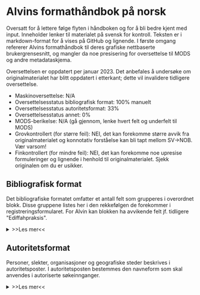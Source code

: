 # Alvins formathåndbok på norsk
Oversatt for å lettere følge flyten i håndboken og for å bli bedre kjent med input. Inneholder lenker til materialet på svensk for kontroll. Teksten er i markdown-format for å vises på GitHub og lignende. I første omgang refererer Alvins formathåndbok til deres grafiske nettbaserte brukergrensesnitt, og mangler da noe presisering for oversettelse til MODS og andre metadataskjema.

Oversettelsen er oppdatert per januar 2023. Det anbefales å undersøke om originalmaterialet har blitt oppdatert i etterkant; dette vil invalidere tidligere oversettelse.

- Maskinoversettelse: N/A
- Oversettelsesstatus bibliografisk format: 100% manuelt
- Oversettelsesstatus autoritetsformat: 33%
- Oversettelsesstatus annet: 0%
- MODS-berikelse: N/A (gå gjennom, lenke hvert felt og underfelt til MODS)
- Grovkontrollert (for større feil): NEI, det kan forekomme større avvik fra originalmaterialet og konnotativ forståelse kan bli tapt mellom SV->NOB. Vær varsom!
- Finkontrollert (for mindre feil): NEI, det kan forekomme noe upresise formuleringer og lignende i henhold til originalmaterialet. Sjekk originalen om du er usikker.

## Bibliografisk format
Det bibliografiske formatet omfatter et antall felt som grupperes i overordnet blokk. Disse gruppene listes her i den rekkefølgen de forekommer i registreringsformularet. For Alvin kan blokken ha avvikende felt jf. tidligere "Ediffahpraksis".

<details><summary>>>Les mer<<</summary>

  ### [Ressurstype](https://wiki.epc.ub.uu.se/display/alvininfo/Resurstyp)
  Definisjon: angir egenkaper og generell type av innhold for ressursen. Ressurstype er et obligatorisk element i Alvin, og må *alltid* velges før en ny post kan opprettes. Ressurstypen gjelder for originalversjonen av et objekt. **For digitaliserte versjoner refererer ressurstypen til den analoge originalen**.

  <details><summary>>>Les mer<<</summary>
  I Alvin anvendes det et kontrollert vokabular for å beskrive ressurstyper. Dette er hentet fra MODS:
  - Bok/manuskript (tekst): ressurs som er tekstbasert
  - Kart: kartografisk materiale, herunder to- eller tredimensjonale kart, atlas, globuser, digitale kart, og andre kartografiske objekter
  - Musikaler: trykk eller manuskript (tekst) som inneholder notert musikk
  - Lyd (audio): opptak der lyd registreres på mekanisk eller elektrisk (digital) måte slik at lyden kan spilles av, herunder musikk og tale
  - Bilde: todimensjonale bilder
  - Video: opptak av bevegende bilder, med eller uten audio
  - Gjenstand: tredimensjonelle gjenstander, enten kunstige/menneskapte (skulpturer, mynter, klær) eller naturlige
  - Programvare: elektroniske ressurser som ikke faller under noen annen ressurstype, herunder programvare, nettsider, databaser eller numeriske data
  - Blandet innhold: samlinger av ressurser som inneholder en blanding av øvrige ressurstyper

  I tillegg finnes det i Alvin en særskilt ressurstype:
  - Arkiv: består av "handlinger" som "efter hand uppkommit" hos en institusjon eller person som følge av deres virksomhet

  Attributter
  - Manuskript: en ressurs som er hånd- eller maskinskrevet
  - Samling: en post som beskriver flere ulike objekter, for eksempel en bildesamling
  </details>

  ### [Tittel / alternativ tittel](https://wiki.epc.ub.uu.se/pages/viewpage.action?pageId=27462059)
  Definisjon: ord, frase(r), tegn eller gruppe av tegn som navngir objektet eller det verk som dette inneholder. Mapping: MODS - titleInfo, MARC - 20X-24X.

  <details><summary>>>Les mer<<</summary>
    
  #### Felt - Hovedtittel
  **Hovedtittel** refererer til det foretrukne navnet på et objekt, og er navnet som normalt sett anvendes når ressursen siteres. Hovedtittel kan være hentet fra selve ressursen (tittelside, omslag, etc) eller fra andre referansekilder. Hovedtittel er et obligatorisk element i Alvin, og må *alltid* velges før en ny post kan opprettes. Tittel angis etter RDA 2.3 Tittel, RDA 6.2 Verkets tittel. Valgfri skriftform kan anvendes i Alvin. Om tittelen angis med annen skriftform enn det latinske alfabet anbefales det å lette til romanisert alternativ tittel i posten. Det er også mulig å angi en annen leseretning (visning) for høyre-til-venstre-skrift.

  Konstruerte titler: om ressursen ikke har noen tittel, og tittel ikke kan finnes i andre kilder, konstrueres en kort tittel som beskriver gjenstanden:

  1. Ressursens natur (eksempelvis kart, manuskript, dagbok, etc), **eller**
  2. Ressursens emne (eksempelvis navn på personer, institusjoner, hendelser, etc), **eller**
  3. En kombinasjon av 1 og 2

  Samme skrifttype/språk som angis som [Katalogiseringsspråk](https://wiki.epc.ub.uu.se/pages/viewpage.action?pageId=27462128) for posten skal anvendes i disse tilfellene. Dersom ressursen er av en type som normalt *ikke* bærer identifiserende informasjon, skal tittelen ikke settes i klammer og ingen note skal lages om at tittelen er konstruert. Ved særskilt ønske kan i andre tilfeller en allmenn note legges inn slik: Tittel konstruert (Titel konstruerad, Title constructed)

  For arkiv legges "arkivbildarens" (e.g. personen som har laget arkivet) navn ved, eksempelvis Georg Adlersparres arkiv.

  Titler i manuskript kan konstrueres etter modellen *Institusjon. Manuskript. Signum ((hylle)signatur) om intet annet alternativ foretrekkes.* Eksempel: Uppsala universitetsbibliotek. Handskrift. Gr. 21

  #### Felt - Undertittel
  **Undertittel** refererer til tillegg til eller nærmere definisjon av hovedtittelen. Del- og deltitler kan uttrykkes direkte i undertittelfeltet. Eksempel: Ihreska handskriftssamlingen i Uppsala universitets bibliotek (*hovedtittel*) D. 2, Kommenterande katalog (*undertittel*)

  #### Felt - Alternativ tittel
  Det er mulig å angi deler eller deltitler i feltet [Del](https://wiki.epc.ub.uu.se/display/alvininfo/Del). Foretrukket ved mer komplekse nummereringer.

  #### Attributter
  Type av alternativ tittel angis alltid:
  - Alternativ: andre alternative versjoner enn nedstående
  - Forkortet: forkortet versjon av tittelen
  - Uniform: enhetlig tittel for verk som forekommer med flere ulike titler
  - Oversatt: oversettelse eller transkripsjon av tittelen

</details>
  
### [Plassering](https://wiki.epc.ub.uu.se/display/alvininfo/Placering)
Definisjon: angir ressursens fysiske plassering (institusjon, samling, hyllesignatur). Mapping: MODS - location/physicalLocation/holdingSimple, MARC - 841-88X.

<details><summary>>>Les mer<<</summary>

  #### Felt - Avdeling/enhet
  Den institusjonen eller enheten som holder ressursen. **Velges fra en kontrollert liste i Alvin**.

  #### Felt - Samling
  Spesifikk samling som ressursen inngår i. **Velges fra en kontrollert liste i Alvin som legges opp lokalt for hver institusjon**.

  #### Felt - "Sigel" (???)
  Kode/sigel i Libris ihht [Biblioteksdatabasen](http://biblioteksdatabasen.libris.kb.se/). Velges fra en kontrollert liste i Alvins om legges opp lokalt for hver institushon. Anvendes for å angi plassering til motsvarende eksemplar om en post i Alvin lenkes til motsvarende post i Libris.

  #### Felt - Plassering
  Spesifikt lokale eller enhet der ressursen er plassert. Fritekst.

  #### Felt - Hyllesignatur (Signum)
  Hyllesignatur eller annen spesifikk kode som identifiserer eksemplaret av ressursen.

  #### Felt - Tidligere hyllesignatur
  Se felt for hyllesignatur. Dette er for tidligere slike. Om flere tidligere signaturer finnes angis disse med kommategn mellom; Copernicana 1, Gr. 21.

  #### Note (anmerkning)
  Ytterlige opplysninger om eksemplaret som ikke rommes i øvrige felt.
</details>

### [Språk](https://wiki.epc.ub.uu.se/pages/viewpage.action?pageId=27462120)
Definisjon: språket for innholdet (teksten) i ressursen. Mapping: MODS - language, MARC - 008 35-37, 041.

<details><summary>>>Les mer<<</summary>
Velges fra en kontrollert liste i Alvin som bygger på koder for språk, som sett i Library of Congress MARC code list for languages, som i sin tur baseres på ISO 639-2 (Codes for the representation on Names of Languages, Part 2 : Alpha-3 Code). Libris-definerte tillegg gjelder for urdansk, lavtysk, og ursvensk (se Alvin ved behov).

Flere språk kan angis om ressursen inneholder tekst på flere språk.

For ikke-språklig materale finnes det en særskilt kode (zxx), denne **anvendes normalt sett ikke i Alvin**. Lag en språknote (i notefeltet med type "språk") om den redegjør for noe som ikke fremgår av språkkodene.
</details>

### [Katalogiseringsspråk](https://wiki.epc.ub.uu.se/pages/viewpage.action?pageId=27462128)
Definisjon: språket som anvendes for å beskrive ressursen i katalogposten *i Alvin* (herunder konstruerte titler, noter, beskrivelser o.l.). Mapping: MODS - recordInfo/languageOfCataloging, MARC - 040b.

<details><summary>>>Les mer<<</summary>
  
  Velges fra en kontrollert liste i Alvin som bygger på koder for språk, som sett i Library of Congress MARC code list for languages, som i sin tur baseres på ISO 639-2 (Codes for the representation on Names of Languages, Part 2 : Alpha-3 Code). Libris-definerte tillegg gjelder for urdansk, lavtysk, og ursvensk (se Alvin ved behov).

  Katalogiseringsspråk kan anvendes for å identifisere poster med beskrivelser på ulike språk i "tilpassede" grensesnitt til Alvin.
</details>

### [Person](https://wiki.epc.ub.uu.se/display/alvininfo/Person)
Definisjon: En person som på noe vis er assosiert med ressursen. Mapping: MODS - name/@type="personal", MARC - 100, 700

<details><summary>>>Les mer<<</summary>

  #### Felt - Navn
  Definisjon: en person som på noe vis er assosiert med ressursen. Mapping: MODS - name/@type="personal", MARC - 100, 700.

  Velges fra autoritetsposter i Alvin ved å begynne å skrive navnet i feltet. Velg da riktig person. Dersom personen mangler autoritetspost **må den først legges inn** i Alvin.

  #### Felt - Rolle
  Definisjon: relasjonen (rollen personen har/hadde) mellom personen og ressursen. Mapping: MODS - name/role, MARC - 100e, 700e.

  Velges fra en kontrollert liste i Alvin som hovedsakelig er hentet fra Library of Congress MARC Code List for Relators. Én person kan gis flere roller, og hver person må ha minst én rolle. Dersom spesifikk rolle er utilgjengelig, velges rollen "annen" (SV: "annan").
</details>

### [Organisasjon](https://wiki.epc.ub.uu.se/display/alvininfo/Organisation)
Definisjon: en organisasjon (institusjon) som på ett eller annet vis er assosiert med ressursen. Mapping: MODS - name/@type="corporate", MARC - 110, 710.

<details><summary>>>Les mer<<</summary>

  #### Felt - Navn
  Definisjon: Navnet på en organisasjon (institusjon). Mapping: MODS - name/@type="corporate", MARC - 110, 710.

  Velges fra autoritetsposter i Alvin ved å begynne å skrive navnet i felt. Velg da riktig organisasjon. Dersom organisasjonen mangler autoritetspost **må den først legges inn** i Alvin.

  #### Felt - Rolle
  Definisjon: rollen organisasjonen innehar i relasjon til ressursen. Mapping: MODS - name/role, MARC - 110e, 710e.

  Velges fra en kontrollert liste i Alvin som hovedsakelig er hentet fra Library of Congress MARC Code List for Relators. Én organisasjon kan gis flere roller, og hver organisasjon må ha minst én rolle. Dersom spesifikk rolle er utilgjengelig, velges rollen "annen" (SV: "annan").
</details>

### [Matematiske data (kart)](https://wiki.epc.ub.uu.se/display/alvininfo/Matematiska+data)
Definisjon: matematiske data assosiert med kartografisk materiale. Mapping: MODS - subject/cartographics, MARC - 255.

<details><summary>>>Les mer<<</summary>
  
  #### Felt - Skala
  Definisjon: informasjon om skala, forholdet mellom den reelle størrelsen og en representasjon av denne. Mapping: MODS - subject/cartographics/scale, MARC - 255a.

  Angis som numerisk skala uttrykt som et størrelsesforhold (e.g. 1:2). Dersom skalaen ikke finnes oppgis "ubestembar skala" (SV: "obestämbar skala"). Dersom det er flere enn to skalaer oppgis "varierende skala".

  Dersom eksakt skala mangler, men skalalinjal finnes, så skal skalalinjalen oppgis slik: Skalalinjal (SV: skalstock), eventuelt med dennes benevning i parantes: X måleenheter (dvs. hele linjalen) = Y cm. Regn også ut og oppgi skalaen numerisk. Eksempel 1: [ca 1:800 000] : skalalinjal (Schala miliarium): 4 svenske mil = 5,2 cm. Eksempel 2: ca 1:63 360, ubestembar skala eller 1:500 000.

  #### Felt - Projeksjon
  Definisjon: informasjon om projeksjon, metoden som er brukt for å representere utsiden av en sfære eller en annen form. Mapping: MODS - subject/cartographics/projection, MARC - 255b.

  Oppgi projeksjon dersom dette er å se på objektet. Ta også med fraser som i kilden beskriver meridianer, parallellsirkler og/eller ellipser. Eksempel: avstandsriktig kjeglesnitt eller Gauss-projeksjon.

  #### Felt - Koordinater
  Definisjon: informasjon om geografiske koordinater som omfattes av ressursen. Mapping: MODS - subject/cartographics/coordinates, MARC - 255c.

  Koordinatene oppgis i følgende ordning: vestligste longitud - østligste longitud / nordligste latitud - sørligste latitud. Exempel: Ø 15°02'-Ø 15°12'/ N 57°45'-N 57°41'.
</details>

### Felt for musikalske verk
<details><summary>>>Les mer<<</summary>

  ### [Toneart (musikalske verk)](https://wiki.epc.ub.uu.se/display/alvininfo/Tonart)
  Definisjon: toneart for musikalske verk. Mapping: MARC - 240r, 384.


  Feltet kan anvendes for å fullbyrde eller presisere de tonehøyderelasjonene som etablerer det musikalske verkets eller uttrykkets spesifikke toneart som tonalt sentrum. Posten kan anvendes for å skille ellers likelydende verk- eller uttrykkstitler.

  Velges fra en kontrollert liste i Alvin. Eksempel: A-dur. Se den svenske siden for mer informasjon (tabell).

  ### Medium (musikalske verk)
  [Svenska](https://wiki.epc.ub.uu.se/pages/viewpage.action?pageId=27462350)
  Definisjon: medium for framføring av musikalske verk. Mapping: MARC - 240m, 382.

  Feltet kan anvendes for å fullbyrde eller presisere det medium (stemme, instrument) som et musikast verk eller uttrykk er skrevet for eller oppført av. Posten kan anvendes for å skille ellers likelydende verk- eller uttrykkstitler.

  Velges fra en kontrollert liste i Alvin. Eksempel: trombone. Se den svenske siden for mer informasjon (tabell).
</details>

### [Opprinnelsesinformasjon](https://wiki.epc.ub.uu.se/display/alvininfo/Tillkomstinformation)
Definisjon: informasjon om ressursens tilblivelse, herunder plass, utgiver og dato tilkoblet ressursen. Mapping: MODS - originInfo, MARC - 25X-28X.

<details><summary>>>Les mer<<</summary>
  #### Felt - Utgave/opplag
  Definisjon: informasjon som identifiserer ulike versjoner av ressursen. Mapping: MODS - originInfo/edition, MARC - 250.

  Gjengi utgaveinformasjonen slik den forekommer i ressursen. Eksempel: 2. oppl., 3rd edition, Ny utgave

  #### Felt - År/dato
  Definisjon: år eller dato da ressursen ble skapt eller publisert. Mapping: MODS - originInfo/dateIssued, alternativt originInfo/dateCreated (samme felt i Alvin), MARC - 260c, 008 07-10, 11-14.

  Feltet er inndelt i delfelt for år, måned og dag. Kun tall kan oppgis i disse. Ved behov for "Før Kristus" (negative år), trykk på minussymbolet før feltet (-). Det er også mulig å oppgi et datospenn (fra-til). I tillegg finnes fritekstfiltet Vises som. Her er det mulig å presisere usikre dato eller annen informasjon som må uttrykkes med andre tegn enn tall.

  Eksempel: trolig senere halvdel av 1500-tallet eller 1713? Her ligger "senere halvdel av 1500-tallet" inne som 1551-1599 og "1713?" som 1713. I posten kommer teksten fra Vises som til å vises, samtidig som årstallene blir søkbare som sifre.

  #### Felt - Land
  Definisjon: land der ressursen ble lagd eller publisert. Mapping: MODS - originInfor/place, MARC - 008 15-17.

  Aktuelle land velges fra en kontrollert liste i Alvin med koder for land og autonome områder bestående av to eller tre tegn, se LC MARC Code List for Countries. Historiske land legges *suksessivt* inn i Alvin som et komplement til eksisterende land og velges deretter. Lenken til historiske land fungerer ikke pr 19.01.2023.

  #### Felt - Plass/sted
  Definisjon: plass/sted der ressursen ble lagd eller publisert. Mapping: MODS - originInfo/place, MARC - 260a.

  Kobles til autoritetsposter for steder i Alvin. Dersom det aktuelle stedet ikke finnes i Alvin må den først registreres før kobling kan gjøres. Det er også mulig å oppgi at plass/sted er usikker.

  #### Felt - Forlag
  Definisjon: navnet på den som har publisert, utgitt, trykt eller distribuert ressursen. Mapping: MODS - originInfo/publisher, MARC - 260b (for eldre trykk 260a, etter svensk? praksis).

  Her også avtrykk (eldre trykk).
</details>

### [Øvrige år/dato](https://wiki.epc.ub.uu.se/pages/viewpage.action?pageId=27462174)
Definisjon: informasjon om andre datoer enn de som er koblede til ressursens herkomst. Mapping: MODS - originInfo/dateOther, MARC - 046.

<details><summary>>>Les mer<<</summary>
  Feltet er inndelt på samme måte som [Opprinnelsesinformasjon-År/dato](####Felt---År/dato), men feltet Vises som er erstattet av Note (anmerkning). I dette feltet er det mulig å nærmere beskrive usikker dato eller annen informasjon.

  #### Øvrige år/dato-attributter
  Se følgende:

  - Bruksperiode (MODS-import: period_of_use)
  - Bestemmelsesår (MODS-import: determination_year)
  - Dato for digitisering (MODS-import: date_of_digitisation)
  - Dato for utgravning (arkaeologi) (MODS-import: excavation_date)
  - Ervervingsdato (MODS-import: acquisition_date)
  - Inventardato (MODS-import: inventory_date)
  - Årstall på objekt (MODS-import: date_on_object)
  - Konserveringshistorikk (MODS-import: conservation_history)
  - Utlån (MODS-import: on_loan)
</details>

### [Fysisk beskrivelse](https://wiki.epc.ub.uu.se/display/alvininfo/Fysisk+beskrivning)
Definisjon: beskriver ressursens fysiske attributt(er). Mapping: MODS - physicalDescription, MARC - 007, 3XX.

<details><summary>>>Les mer<<</summary>

  #### Felt - Format
  Definisjon: beskriver ressursens fysiske format og digital versjon av denne. Mapping: MODS - physicalDescription/form, MARC - 007.

  Verdiene *Ikke digitalt* eller *Digitalt* oppgis alltid etter følgende.

  ###### Objekter som finnes i fysisk form
  Normaltilfellet er at en digitaliserer fysiske objekter (lager en digital faksimile av objektet). I slike tilfeller beskriver metadataposten *fortsatt det fysiske objektet*, og ikke de digitale faksimilene. Dette oppgis ved verdien *Ikke digitalt*. De digitale filene er kopier av eksemplaret som beskrives i posten. For å angi at det fysiske eksemplaret er tilgjengelig i digitalisert form settes *Digitalt*. Deretter, dersom det er kjent og korrekt, settes Digital opprinnelse ("Digital ursprung") enten for originalen eller sekundært. Dersom ingen digital faksimile eksisterer velges kun "Ikke digitalt".

  ###### Objekter som kun er digitale
  Der det ikke finnes et fysisk format av eksemplaret som beskrives i metadataposten oppgis **ikke** *Ikke digitalt* under Fysisk beskrivelse. Det man da beskriver er digitale filer. Dette er inntil videre ikke normen i Alvin. Herunder: foto tatt med digitalkamera, en database, eller en e-post. Her oppgis kun *Digital* med tillegget *Skapt digitalt*.

  ###### Samlinger
  For en samlingspost som en bildesamling eller et arkiv settes format til *Ikke digitalt* dersom den inneholder fysiske objekt(er), og *Digitalt* om den inneholder digitale objekt(er). For et fysisk arkiv der man tilfører digitalisert materiale angis *Ikke digitalt* samt *Digitalt, digitalisert fra originalen*. Ettersom man ikke beskriver hvert objekt i arkivet for seg legges denne anmerkelsen på overordnet nivå.

  Merk: at man velger *Digitalt* som format for en samlingspost betyr derfor ikke at hele samlingen eller arkivet er digitalt, eller at det ikke er fysisk. Hvilke deler som er digitaliserte kan ved behov presiseres under [Noter](https://wiki.epc.ub.uu.se/pages/viewpage.action?pageId=27462438). Et arkiv som bare består av e-poster skal derimot kun være *Digitalt*, selv om de digitale faksimilene ikke er opplastet i Alvin.

  #### Felt - Digital opprinnelse (Digitalt ursprung)
  Definisjon: beskriver hvordan ressursens digitale form ble skapt. Mapping: MODS - physicalDescription/digitalOrigin, MARC - 007.

  Feltet er kun synlig dersom felt for format har verdien Digitalt, og bør alltid velges dersom ressursen finnes i digitalt format. Velges fra en kontrollert liste i Alvin som er hentet fra [MODS](http://www.loc.gov/standards/mods/userguide/physicaldescription.html#digitalorigin).

  #### Felt - Teknikk
  Definisjon: beskriver den teknikken som anvendes for å fremstille ressursen. Mapping: MODS - physicalDescription/note, MARC - 340d.

  Velges fra et kontrollert vokabular i Alvin. Se siden på svensk for utvidet beskrivelse og tabell med fremstillingsmåter.

  **Alternativ**: teknikk kan også oppgis som Emneord med Type form/genre.

  ### Felt - Materiale
  Definisjon: beskriver materialet som anvendes som bygger opp eller fremstiller ressursen. Mapping: MODS - physicalDescription/note, MARC - 340d.

  Velges fra et kontrollert vokabular i Alvin koblet til ulike ressurstyper. Se siden på svensk for utvidet beskrivelse og tabell med materialer. Eksempel: pergament, eik.

  **Alternativ**: for en mer utførlig beskrivelse av et manuskripts underlag kan Øvrig fysisk beskrivelse med Type underlag anvendes.
</details>

### [Øvrig fysisk beskrivelse](https://wiki.epc.ub.uu.se/pages/viewpage.action?pageId=27462515)
Definisjon: noter relatert til den fysiske beskrivelsen av ressursen som ikke direkte kan legges inn i feltet over. Mapping: MODS - physicalDescription/note.

<details><summary>>>Les mer<<</summary>

  #### Felt - note
  Definisjon: noter relatert til den fysiske beskrivelsen av ressursen. Mapping: som over.

  Feltet repeteres for hver note. Om ingen spesifikk Type kan angis kan Type være tom.

  Attributt: type (Typ). Identifiserer hvilken type av note som lages. Velges fra en kontrollert liste i Alvin. Se siden på svensk for utdypende forklaring.

</details>

### [Manuskriptsbeskrivelse](https://wiki.epc.ub.uu.se/display/alvininfo/Handskriftsbeskrivning)
Definisjon: En samlet gruppe med spesifikke felt for å beskrive håndskriftressurser. Mapping: **TEI** - felt hentet fra Manuskriptbeskrivelse

<details><summary>>>Les mer<<</summary>

  #### Felt - Locus
  Definisjon: Definerer en plassering i en manuskriptressurs eller del av en manuskriptressurs, vanligvis som en sekvens av folioreferanser. Mapping: TEI - locus.

  Brukes først og fremst til å spesifisere delene i de ulike komponentene i manuskriptet. Lokus skal alltid angis for hver komponent i en manuskriptbeskrivelse da den identifiserer den respektive delen. I feltet kan folioen angis som et område fra / til. Disse feltene tilsvarer fra- og til-attributtene i locus-elementet til TEI.

  Eksempel: 1r – 25v

  Normalt legges informasjonen inn i Fritekstfeltet som vises som standard i visningsgrensesnittet for bedre lesbarhet. Det er også mulig å legge inn kun informasjon/posten/utsagn (uppgiften?) i dette feltet. Dette feltet tilsvarer selve locus-elementet i TEI.

  Eksempel: ff. 1r-25v

  Tilsvarende eksempel i TEI-koding:

  <\locus from="1r" to="25v">ff. 1r-25v<\/locus>
  
  #### Felt - Incipit (innledende ord)

  Definisjon: åpningsordene i et manuskript eller en av dets deler. Mapping: TEI - incipit.


  #### Felt - Eksplisitt (avslutningsord)

  Definisjon: utsagn på slutten av teksten til et manuskript eller på slutten av en av delene, som indikerer konklusjonen. Mapping: TEI - explicit.
  
  #### Felt - Rubric (rubrikk, begynnelsen av tekstdelen)

  Definisjon: teksten i en rubrikk eller rubrikk knyttet til en bestemt del av et manuskript, dvs. en rekke ord som signaliserer begynnelsen av en tekstdel, ofte med informasjon om forfatteren og tittelen, som på en eller annen måte er forskjellig fra selve teksten, vanligvis med rødt blekk, eller ved bruk av forskjellige størrelser eller typer skrift som visuelt skiller en. Mapping: TEI - rubric.
  
  #### Felt - Endelig rubrikk (slutten av tekstdel)

  Definisjon: teksten til en rubrikk eller rubrikk knyttet til en bestemt del av et manuskript, dvs. en rekke ord som signaliserer slutten på en tekstdel, ofte med informasjon om forfatteren og tittelen, som på en eller annen måte skiller seg ut fra selve teksten, vanligvis med rødt blekk, eller ved bruk av forskjellige størrelser eller typer skrift som visuelt skiller seg ut. Mapping: TEI - finalRubric.


  #### Felt - Skrift

  Definisjon: skrifttype eller den dominerende skrifttypen som brukes i et manuskript eller en samling av manuskripter. Mapping: TEI - scriptDesc.

  Eksempel: tidlig gotisk skrift med marginalendringer i karolingisk minuskel.


  #### Felt - Kollasjon

  Definisjon: beskrivelse av måten bladene eller bifoliaen (et pergament brettet i to for å danne to blader) til et manuskript er fysisk ordnet. Mapping: TEI - collation.

  Eksempel: 12 quires: I: 2 (ff. 1-2); II: 8 (ff. 3-10); III: 8 (ff. 11-18); IV: 8 (ff. 19-26); V: 8 (ff. 27-34); VI: 8 (ff. 35-42); VIII: 8 (ff. 43-50); VIII: 8 (ff. 51-58); IX: 7 (ff. 59-65, f. 61 is added); X: 8 (ff. 66-73); XI: 8 (ff. 74-81); XII: 8 (ff. 82-89).


  #### Felt - Foliering

  Definisjon: Nummerering av blader i et manuskript. Mapping: TEI - foliation.

  Eksempel: Foliert fortløpende 1-92 (ff. 1-2 og 89 er pergamentflueblad, ff. 90-92 er papirblad lagt til senere) med blyant i øvre høyre hjørne av den moderne katalogisten.


  #### Felt - Kolonner / rader

  Definisjon: angir antall kolonner og rader på arket. Mapping: TEI - layout/@columns, @writtenLines.

  Tilsvarer kolonnene og writtenLines-attributtene i TEI-elementoppsettet. Her legges kun inn tall. En mer detaljert eller mer kompleks beskrivelse av layouten til manuskriptet er gitt i Annen fysisk beskrivelse med Layout-typen.
</details>

### [Mynt](https://wiki.epc.ub.uu.se/display/alvininfo/Mynt)
Definisjon: felt spesifikt for å beskrive mynt(er). Hentet fra den tidligere Myntdatabasen.

<details><summary>>>Les mer<<</summary>

#### Felt - Valør
Angis med siffer + valuta. Eksempel: 1 daler sølvmynt.

#### Felt - Randtype
Kontrollert vokabular i Alvin. Se siden på svensk for tabell og utvidet informasjon.

#### Felt - "Stampställning" (Stempelstilling?)
Kontrollert vokabular i Alvin. Se siden på svensk for tabell og utvidet informasjon.

#### Felt - Forfatning
Kontrollert vokabular i Alvin. Se siden på svensk for tabell og utvidet informasjon.

</details>

### [Abstrakt/beskrivelse](https://wiki.epc.ub.uu.se/pages/viewpage.action?pageId=27462267)
Definisjon: en beskrivelse eller sammenfatning av ressursens innhold. Mapping: MODS - abstract, MARC - 520.

<details><summary>>>Les mer<<</summary>

  Beskrivelsen skrives på samme språk som katalogiseringsspråket for posten. Ved behov kan flere abstrakter/beskrivelser legges inn i samme post, da også på ulike språk.

  #### Alternativ
  - En strukturert innholdsfortegnelse over inngående deler i en hoved-/samlingspost kan oppgis i feltet [Innhold](https://wiki.epc.ub.uu.se/pages/viewpage.action?pageId=27462272).

</details>

### [Transkripsjon](https://wiki.epc.ub.uu.se/display/alvininfo/Transkription)

Definisjon: transkripsjon av tekst eller tall i objektet. Mapping: TEI - body.

### [Innhold](https://wiki.epc.ub.uu.se/pages/viewpage.action?pageId=27462272)

Definisjon: en strukturert innholdsfortegnelse over ressursens innhold. Mapping: MODS - tableOfContents, MARC - 505.

<details><summary>>>Les mer<<</summary>

  Kan anvendes for å inkludere en fortegnelse over inngående titler/deler i en hoved-/samlingspost istedenfor å lage separate delposter for hver del. Minst tittel og eventuelt opphav med mer oppgis for de kapitler, artikler, deler eller separate verk som inngår i den beskrevne ressursen.

  Eksempel: Culture at home -- Culture and the global -- Global youth -- Global music -- Territories of global globalization. 

  #### Alternativ
  - Innholdsanmerkninger av beskrivende karakter inngår i feltet Abstrakt.

  - Lag separate delposter for hver inngående del og koble disse delene til hoved-/samlingsposten i feltet *Relaterte poster* i Alvin med typen *Inngår i*.

</details>

### [Litteratur](https://wiki.epc.ub.uu.se/display/alvininfo/Litteratur)

Definisjon: et overordnet felt for referanser til litteratur som baseres på, handler om eller er av særskilt verdi for den beskrevne ressursen. Mapping: EAD - bibliography, TEI - bibl.

<details><summary>>>Les mer<<</summary>

  Hentet fra EAD/TEI. Anvendes først og fremt for arkiv- og manuskriptsressurser. Direkte motpart savnes i MODS/MARC. Feltet kan anvendes for å fortegne referanser til ulike typer relevant litteratur i fritekstformat.

  #### Alternativ
  - For bibliografiske referanser til ressursen kan Anmerkning av typen Sitering brukes istedenfor.
  
  - Det er også mulig å legge inn selve referansene i strukturert form som egne poster i Alvin og anvende Relaterte poster i Alvin med typen Refereres av samt Del-poster for å koble ressursen til referansen.

</details>

### [Noter](https://wiki.epc.ub.uu.se/pages/viewpage.action?pageId=27462438)
Definisjon: generell tekstinformasjon relatert til ressursen som ikke kan oppgis i andre felt. Mapping: MODS - note, MARC - 5XX.

<details><summary>>>Les mer<<</summary>

  #### Attributter
  - Type - identifiserer hvilken type note som oppgis. Velges fra en kontrollert liste i Alvin som bygger på MODS, MARC og EAD, pluss noen tillegg for mynt. Se tabell på den svenske siden for mer informasjon.

  #### Notefelt i MARC med egne felt i Alvin
  - MARC 505 till Innehåll
  - MARC 506 till Åtkomstvillkor
  - MARC 563 till Bokband

</details>

### [Relaterte poster i Alvin](https://wiki.epc.ub.uu.se/display/alvininfo/Relaterade+poster+i+Alvin)
Definisjon: en lenke til en annen post i Alvin. Mapping: MODS - relatedItem, MARC - 70X-75X, 76X-78X, 80X-83X, 841-88X. **For lenker til ressurser utenfor Alvin: se feltet Eksterne lenker (neste)**.

<details><summary>>>Les mer<<</summary>

  #### Felt - Tittel
  Mapping: MODS - titleInfo, MARC - 20X-24X.

  Søk opp posten som skal lenkes ved å begynne å skrive inn tittelen i feltet. Velg da riktig tittel.

  ##### Attributt - Del
  Mapping: MODS - part

  Kan brukes for å oppgi en spesifikk fysisk del i den relaterte posten. Anvendes framfor alt for bibliografiske referanser til andre poster i Alvin.

  #### Felt - Nummer
  Definisjon: nummerering eller annen betegnelse for den aktuelle delen. Kan også inneholde tekstinformasjon. Mapping: MODS - part/detail/.

  Eksempel: 2, Del 2, eller Del 2: Bibliografi.

  #### Felt - Omfang
  Definisjon: omfanget av den aktuelle delen, for eksempel sidetall. Kan angis som intervall (eks. 2-5). Mapping: MODS - part/extent/.

  ##### Attributt - Type
  Velges fra et kontrollert vokabular i Alvin. Se siden på svensk for tabell.

</details>

### [Eksterne lenker](https://wiki.epc.ub.uu.se/pages/viewpage.action?pageId=27462285)
Definisjon: en URL til en ekstern ressurs av varig karakter utenfor Alvin. For lenker til andre poster i Alvin skal Relaterte poster i Alvin brukes istedenfor (se over). Mapping: MODS - location/url, MARC - 856.

<details><summary>>>Les mer<<</summary>

  #### Felt - URL
  Mapping: MODS - location/url, MARC - 856u.

  En fullstendig URL. Eksempel: http://www.uu.se.

  #### Felt - Beskrivelse
  Mapping: MODS - location/url/@displaylabel, MARC - 856y.

  En fritekstbeskrivelse av lenken som er interagerbar. Bør alltid oppgis. Eksempel: Uppsala universitet.

  ##### Attributt - Type
  Type relasjon. Velges fra et kontrollert vokabular i Alvin. Se siden på svensk for tabell.

</details>

### [Dokumenttype / Objektkategori / Handlingstype](https://wiki.epc.ub.uu.se/pages/viewpage.action?pageId=27462397)
Definisjon: termer som betegner en kategori som kjennetegner en viss stil, form eller innhold. Mapping: MODS - genre, MARC - 007, 008.

<details><summary>>>Les mer<<</summary>

  En mer spesifikk kategorisering av ressursens innhold er [Ressurstype](#ressurstype). Ukontrollerte termer eller termer som ikke finnes i listene legges i feltet Emneord (se neste) med typen genre/form.

  Velges fra kontrollerte lister i Alvin som baserer seg på den generelle [MARC Genre Term List](http://www.loc.gov/standards/valuelist/marcgt.html) og lister fra diverse eldre svenske databaser.

  Rubrikk og alternativ for feltet er koblet til ressurstype i Alvin.

  #### Bok/manuskript
  Rubrikk: dokumenttype. Eksempel: avhandling, bibliografi, brev eller tidsskrift.

  #### Arkiv
  Rubrikk: handlingstype. Eksempel: notater, dagbøker, fotografier eller manuskript. Listen hentes fra den tidligere databasen Ediffah.

  #### Øvrige ressurstyper
  Rubrikk: objektkategori. Eksempel: fotografi (bilde), mynt (formål), eller tale (lydinnspilling).

  Se siden på svensk for utfyllende tabell.

</details>

### [Emneord](https://wiki.epc.ub.uu.se/pages/viewpage.action?pageId=27462502)
Definisjon: en term eller frase som beskriver de primære emnene en ressurs handler om. Mapping: MODS - subject, MARC - 6XX.

<details><summary>>>Les mer<<</summary>

  #### Felt - Nøkkelord
  Oppgi termen og koble til type og motsvarende *schema*. For ukontrollerte emneord oppgis intet *schema*.

  ##### Attributt - Schema
  Oppgir emneordsskjema. Tilgjengelige alternativ er [Humord](https://data.ub.uio.no/skosmos/humord/nb/), [ICSH](http://id.loc.gov/authorities/subjects.html), [LoB](http://www.ligatus.org.uk/lob/), [NAD](https://sok.riksarkivet.se/nad), [SAO](http://www.kb.se/katalogisering/Svenska-amnesord/) og [TGM2](http://www.kb.se/katalogisering/Svenska-amnesord/genrer-form/tesaurus/).

  ##### Attributt - Type
  Identifiserer hvilken type emneord som oppgis.

  Se også [retningslinjer for indeksering med svenske emneord](http://www.kb.se/dokument/Verktygsladan/Svenska%20%C3%A4mnesord/Riktlinjer/Riktlinjer%20SAO.pdf). Se siden på svensk for utfyllende tabell.

</details>

### [Klassifikasjon](https://wiki.epc.ub.uu.se/display/alvininfo/Klassifikation)
Definisjon: en betegnelse som viser emnet for en ressurs ved å anvende et formelt system for koding og organisering av ressurser etter fagområder. Mapping: MODS - classification, MARC - 01X-09X.

<details><summary>>>Les mer<<</summary>

  #### Felt - Klassifikasjon
  Skriv inn koden og koble til det tilsvarende skjemaet.

  Eksempel: Oa (kssb)

  ##### Attributt - Schema
  Klassifikasjonsskjema. Mulige alternativ er [DDK](http://www.kb.se/katalogisering/klassifikation/DDK/), [KSSB (SAB)](http://www.kb.se/katalogisering/Klassifikation/SAB/) og [Iconclass](http://www.iconclass.nl/home).

</details>

### [Del](https://wiki.epc.ub.uu.se/display/alvininfo/Del)
Definisjon: kan anvendes for å oppgi spesifikk fysisk del av ressursen. Delposten blir vist direkte etter tittelinformasjon i visningsgrensesnittet. Mapping: MODS - part.

<details><summary>>>Les mer<<</summary>

  #### Felt - Nummer
  Nummerering eller annen betegnelse for den aktuelle delen. Kan også inneholde tekstinformasjon. Eksempel: 2, Del 2 eller Del 2: Bibliografi. Mapping: MODS - part/detail/.

  #### Felt - Omfang
  Definisjon: omfanget av den aktuelle delen, for eksempel sidetall. Kan angis som intervall (eks. 2-5). Mapping: MODS - part/extent/.

  ##### Attributt - Type
  Type av del. Velges fra et kontrollert vokabular i Alvin. Se siden på svensk for tabell.

  #### Alternativ
  Delinformasjon kan også oppgis i ustrukturert form rett i [Undertittel-feltet i Tittel](#felt---undertittel).

  Kommentar om parsing av MODS: Man kan ha flera part-element som då bildar en lista i posten, men i varje del hämtas bara första detail och första extent om det finns mer än en.

</details>

### [Tilgjengelighet](https://wiki.epc.ub.uu.se/pages/viewpage.action?pageId=27462339)
Definisjon: informasjon om spesifikke lokale restriksjoner, regler eller spesielle prosedyrer pålagt av en arkivinstitusjon, giver, rettslig organ eller annen myndighet angående ressursen. Mapping: EAD - userestrict.

<details><summary>>>Les mer<<</summary>

  Anvendes først og fremst for arkivressurser. Disse begrensningene kan også være relaterte til reproduksjon, publisering eller sitering av den beskrevne ressursen etter at tilgang til ressursen er bevilget. Eksempel: Fram til 2027 er tillatelse til å kopiere materiale fra denne samlingen begrenset på forespørsel fra giveren.

  #### Alternativ
  For generelle begrensninger gjennom opphavsrett anvendes Tilgangsvilkår.

</details>

### [Tilgangsvilkår](https://wiki.epc.ub.uu.se/pages/viewpage.action?pageId=27462335)
Definisjon: informasjon om restriksjoner som gjelder for tilgang til en ressurs. Mapping: MODS - accessCondition, MARC - 506.

Anvendes on fri tilgang til ressursen ikke kan gis digitalt og/eller fysisk på grunnlag av opphavsrett eller andre juridiske bestemmelser.

<details><summary>>>Les mer<<</summary>

  #### Alternativ
  - Spesifikke, lokale tilgangsbegrensninger av en ressurs kan oppgis i Tilgjengelighet (over).

</details>

### [Bokbind](https://wiki.epc.ub.uu.se/display/alvininfo/Bokband)
Definisjon: beskriver ressursens nåværende og/eller tidligere innbinding samt disses dekor. Mapping: TEI - bindingDesc, MARC - 563.

<details><summary>>>Les mer<<</summary>

  Anvendes først og fremst for manuskriptressurser, eldre trykk eller andre spesialsamlinger. Se også [Bokbandsregistrering](https://wiki.epc.ub.uu.se/display/alvininfo/Bokbandsregistrering)(SV) for detaljerte beskrivelser.

  #### Felt - Bind
  Mapping: TEI - bindingDesc, MARC - 563.

  Beskriver ressursens nåværende og/eller tidligere innbinding.

  #### Felt - Dekor
  Mapping: TEI - decoNote.

  Beskriver et dekorativt komponent eller en homogen klasse av slike komponenter ihht bindets utseende.

</details>

### [Dekor](https://wiki.epc.ub.uu.se/display/alvininfo/Dekor)
Definisjon: beskriver et dekorativt komponent eller en homogen klasse av slike komponenter ihht bindets utseende. Anvendes først og fremst for manuskriptressurser, eldre trykk eller andre spesialsamlinger. Mapping: TEI - decoNote.

### [Publiseringsinformasjon](https://wiki.epc.ub.uu.se/display/alvininfo/Publiceringsinformation)
Definisjon: administrativ informasjon om postens eier(e) og tilgjengelighet. Kun synlig for innloggede administratorer. Mapping: MODS - recordInfo, MARC - 040, 008/00-05, 005.

<details><summary>>>Les mer<<</summary>

  #### Felt - Eier
  Institusjon som eier posten i Alvin. Oppgis fra en kontrollert liste koblet til innlogging.
  
  #### Felt - Tilgjengelig fra
  Dato og tid når posten publiseres. Kan tas bort ved å avpublisere den, alternativt legges til ved å publisere en upublisert post.

  #### Felt - Tilgjengelig til
  Dato og tid for når en publisert post ikke lenger skal være tilgjengelig. Anvendes normalt sett ikke.

</details>

### [Identifikatorer, generelle](https://wiki.epc.ub.uu.se/pages/viewpage.action?pageId=27462304)
Definisjon: unike standardtall eller koder som anvendes globalt eller i andre systemer enn Alvin for å identifisere ressursen, eksempelvis ISBN, ISSN, Libris-ID eller DOI. Mapping: MODS - identifier, MARC - 010, 020, 022, 024, 028, 037, 856.

<details><summary>>>Les mer<<</summary>

  #### URN:NBN
  I Alvin skapes det automatisk en unik, varig identifikator i form av et URN:NBN gjennom Kungliga Biblioteket. Når man forsyner en elektronisk ressurs med URN gjør man det enklere og sikrere å identifisere og gjenfinne ressursen. Et URN endres ikke når en ressurs flyttes til en annen adresse. Det gjør derimot en URL. URN skal ikke byttes ut enn så lenge innholdet i en ressurs ikke endres. Man får heller ikke gi et tidligere brukt URN til en annen ressurs. URN:NBN i Alvin har strukturen urn:nbn:se:alvin:portal:record-[database-ID], eksempelvis urn:nbn:se:alvin:portal:record-80363.

  ##### Attributt - Type
  Type angis alltid. Se siden på svensk for kontrollert vokabular.

</details>

### [Identifikatorer, lokale](https://wiki.epc.ub.uu.se/pages/viewpage.action?pageId=27462311)
Definisjon: nummer eller koder som anvendes lokalt for å identifisere ressursen, eksempelvis adgangsnummer eller inventarnummer. Mapping: MODS - identifier, MARC - 024 + 2.

<details><summary>>>Les mer<<</summary>

  #### Lokal Alvin-ID

  Alle Alvin-poster får en unik Alvin-ID automatisk i formen alvin-record:[database-ID], eksempelvis alvin-record:80363. 

  ##### Attributt - Type
  Type angis alltid. Lokale lister legges inn for hver institusjon i Alvin.

  #### Alternativ
  - For identifikatorer som identifiserer ressursen globalt skal Identifikatorer, generelle anvendes.
  - Hyllesignatur legges i Plassering/Signum.
  
</details>

### [Verkslisensiering](https://wiki.epc.ub.uu.se/display/alvininfo/Licensiering+av+verket)
Definisjon: lisensinformasjon for digitale verk som publiseres i Alvin. Mapping: ingen. Bruk tilgangsvilkår for MODS/MARC.

</details>

## Autoritetsformat

  Personer, slekter, organisasjoner og geografiske steder beskrives i autoritetsposter. I autoritetsposten bestemmes den navneform som skal anvendes i autoriserte søkeinnganger.

<details><summary>>>Les mer<<</summary>

### [Personnavn inkl. slektsnavn](https://wiki.epc.ub.uu.se/pages/viewpage.action?pageId=27462563)
Definisjon: navnet på en person eller slekt. Mapping: MADS - name/@type="personal", MARC - 100, 700.

<details><summary>>>Les mer<<</summary>

  #### Autorisert navneform
  Den autoriserte formen av navnet på en person eller slekt, som skapes etter [retningslinjene for autoritetsverk](https://metadatabyran.kb.se/auktoritetsarbete-och-agenter/riktlinjer-for-lopande-auktoritetsarbete-i-libris) (SV; Kungliga Biblioteket). For utforming av navneformer anvendes RDA. Særskilte retningslinjer med eksempler finnes for [Personer](https://metadatabyran.kb.se/auktoritetsarbete-och-agenter/personer) (SV; Metadatabyrån). MADS - authority, MARC - 100, 700.

  #### Etternavn
  En persons etternavn. Oppgis **ikke** for personer som sorteres alfabetisk på fornavn, som for eksempel monarker eller regenter. Mapping: MADS - name/@type="personal"/namepart@type="family", MARC 100a, 700a.

  #### Slekt
  Et slektsnavn. Oppgis dersom autoritetsposten beskriver slekt, og ikke person. Slektsnavnet oppgis da i feltet Etternavn. Mapping: MADS - name/@type="personal"/namepart , MARC - 100a, 700a.

  #### Fornavn
  Et fornavn. Mapping: MADS - name/type="personal"/namepart@type="given" , MARC - 100a, 700a.

  #### Nummer
  For regenter eller paver hvis navn er tilknyttet et romersk siffer. Mapping: MARC - 100b, 700b. Eksempel: Gustav (fornavn) VI Adolf (nummer) konge av Sverige (tillegg).

  #### Tillegg
  Titler eller andre tillegg som assosieres med navnet. Mapping: MADS - name/@type="personal"/namepart@type="termsOfAddress"  , MARC - 100c, 700c. Eksempel: konge av Norge, jarl, jr.

  #### Livsperiode
  En persons fødselsår/dato - dødsår/dato. Mapping: MADS - name/@type="personal"/namepart@type="date"  , MARC - 100d, 700d.

  Feltet for fødselsdato er inndelt i delfelt for år, måned og dag. Kun tall kan brukes. Minustegnet kan anvendes for å legge til negative datoer (f.kr.).

  Fødselssted (MARC 370a) kobles til autoritetsposter for steder i Alvin.

  Feltet for dødsdato er inndelt i delfelt for år, måned og dag. Kun tall kan brukes. Minustegnet kan anvendes for å legge til negative datoer (f.kr.).

  Dødssted (MARC 370b) kobles til autoritetsposter for steder i Alvin.

  Fritekstfeltet *Levnadsperiod* gjør det mulig å nærmere beskrive usikre datoer eller annen informasjon som ikke kan uttrykkes via tall alene.

  #### Alternative navneformer
  Definisjon: alternative former av navnet på en person eller slekt. Anvendes for å registrere alternative navneformer til den autoriserte formen. Inneholder feltene Etternavn, Fornavn, Nummer og Tillegg. Flere alternative former kan oppgis. Mapping: MADS - variant, MARC - 400.

  ##### Attributt - Type
  Type av alternativt navn. Velges fra et kontrollert vokabular i Alvin.

  #### Annen informasjon

  ##### Felt - Yrke
  Yrke eller ekspertiseområde der personen har vært engasjert. Mapping: MADS - fieldOfActivity, MARC - 372, 374.

  ##### Felt - Nasjonalitet
  Land personen er assosiert med. Aktuelle land velges fra et kontrollert vokabular i Alvin. Mapping: MADS - note, MARC - 370c.

  ##### Felt - Kjønn
  Informasjon om personens kjønn. Kontrollert vokabular (binært). Mapping: MADS - note, MARC - 375.

  ##### Felt - Biografi
  Biografisk sammenfatning om personen som beskrives i autoritetspersonen. Mapping: MADS - note, MARC - 678.

  ##### Felt - Kilde
  Mapping: MADS - note, MARC - 670.

  ##### Felt - Note
  Allmenn note som ikke kan legges i noe annet felt. Mapping: MADS - note, MARC - 680.

  ##### Felt - Lenker
  En URL til en ekstern ressurs utenfor Alvin assosiert med personen. Mapping: MADS - url, MARC - 856.
  
  ##### Felt - URL
  En fullstendig URL. Mapping: MADS - url, MARC - 856u.

  ###### Underfelt - Beskrivelse
  En fritekstbeskrivelse av lenken som er interagerbar i grensesnittet. Bør alltid oppgis. Mapping: MADS - url, MARC - 856y.

  ##### Felt - Identifikatorer
  Unike standardnummer eller koder som anvendes globalt eller i andre systemer for å identifisere personen, henholdsvis Libris, CERL og VIAF. Mapping: MADS - identifier, MARC - 01X-09X.

  ##### Felt - Relaterte personer
  Person(er) som er assosiert med personen som beskrives i autoritetsposten. Mapping: MADS - related, MARC - 500.

  ###### Underfelt - Navn
  Søk på personnavn. Type relasjon angis ved behov i Biografi eller Note.

  ##### Felt - Affiliasjon
  En organisasjon som er assosiert med personen. Mapping: MADS - affiliation, MARC - 373.

  ##### Underfelt - Navn
  Søk på organisasjonsnavn. Type relasjon angis ved behov i Biografi eller Note.

  #### Alvin-ID
  Skapes automatisk. alvin-person:[database-ID], eksempelvis alvin-person:13036.

</details>

### [Organisasjonsnavn](https://wiki.epc.ub.uu.se/display/alvininfo/Organisationsnamn)
Definisjon: 

<details><summary>>>Les mer<<</summary>

  #### Felt 
  fjifae

</details>

### [Stedsnavn](https://wiki.epc.ub.uu.se/pages/viewpage.action?pageId=27462638)
Definisjon: 

<details><summary>>>Les mer<<</summary>

  #### Felt 
  fjifae

</details>

</details>
